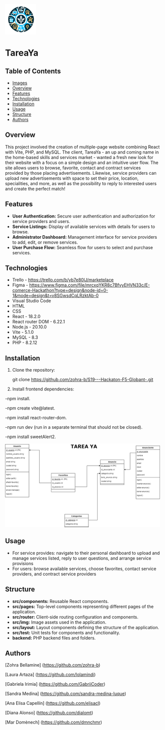 ![logo](/tareaya/src/img/logo.png)  
# TareaYa

## Table of Contents

- [Images](#images)
- [Overview](#overview)
- [Features](#features)
- [Technologies](#technologies)
- [Installation](#installation)
- [Usage](#usage)
- [Structure](#structure)
- [Authors](#authors)


## Overview

This project involved the creation of multiple-page website combining React with Vite, PHP, and MySQL. The client, TareaYa - an up and coming name in the home-based skills and services market - wanted a fresh new look for their website with a focus on a simple design and an intuitive user flow. The site allows users to browse, favorite, contact and contract services provided by those placing advertisements. Likewise, service providers can upload new advertisements with space to set their price, location, specialities, and more, as well as the possibility to reply to interested users and create the perfect match!

## Features

- **User Authentication:** Secure user authentication and authorization for service providers and users.
- **Service Listings:** Display of available services with details for users to browse.
- **Administrator Dashboard:** Management interface for service providers to add, edit, or remove services.
- **User Purchase Flow:** Seamless flow for users to select and purchase services.

## Technologies

- Trello - https://trello.com/b/yb7e80lJ/marketplace
- Figma - https://www.figma.com/file/mrcxqYKR8c7BfvyEHVN33c/E-comerce-Hackathon?type=design&node-id=0-1&mode=design&t=v8SGwsdCqLRzktAb-0
- Visual Studio Code
- HTML
- CSS
- React - 18.2.0
- React router DOM - 6.22.1
- Node.js - 20.10.0
- Vite - 5.1.0
- MySQL - 8.3
- PHP - 8.2.12


## Installation

1. Clone the repository:

   
    git clone https://github.com/zohra-b/S19---Hackaton-F5-Globant-.git
 


2. Install frontend dependencies:

-npm install.

-npm create vite@latest.

-npm install react-router-dom.

-npm run dev (run in a separate terminal that should not be closed).

-npm install sweetAlert2.



![tareaYa](/tareaya/src/img/tareaYa.jpg) 




## Usage

- For service provides: navigate to their personal dashboard to upload and manage services listed, reply to user questions, and arrange service provisions
- For users: browse available services, choose favorites, contact service providers, and contract service providers

## Structure

- **src/components:** Reusable React components.
- **src/pages:** Top-level components representing different pages of the application.
- **src/router:** Client-side routing configuration and components.
- **src/img:** Image assets used in the application.
- **src/layout:** Layout components defining the structure of the application.
- **src/test:** Unit tests for components and functionality.
- **backend:** PHP backend files and folders.


## Authors

[Zohra Bellamine] (https://github.com/zohra-b)

[Laura Artaza] (https://github.com/lolamindi)

[Gabriela Irimia] (https://github.com/GabriiCoder)

[Sandra Medina] (https://github.com/sandra-medina-luque)

[Ana Elisa Capellín] (https://github.com/elisacl)

[Diana Alonso] (https://github.com/dialomt)

[Mar Domènech] (https://github.com/dmnchmr)



